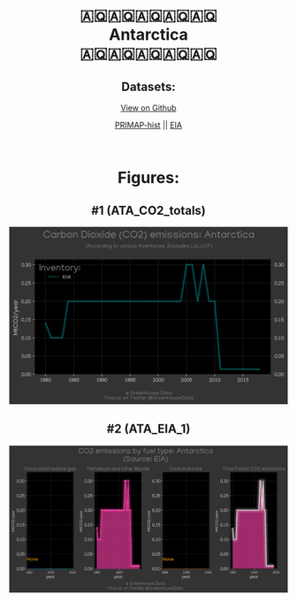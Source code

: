 
<center>
<h1 align="center">
🇦🇶🇦🇶🇦🇶🇦🇶🇦🇶
<br>
Antarctica
<br>
🇦🇶🇦🇶🇦🇶🇦🇶🇦🇶
</h1>
<h2>Datasets:</h2>
<p><a href="https://github.com/dquintani/GreenhouseData/tree/master/country_data/ATA_Antarctica/data">View on Github</a>
<br></p><p><a href="data/ATA_PRIMAP-hist.csv">PRIMAP-hist</a> || <a href="data/ATA_EIA.csv">EIA</a></p><p><br></p>
<h1>Figures:</h1><h2>#1 (ATA_CO2_totals)</h2>
<p><img alt="" src="figures/ATA_CO2_totals.png" /></p><h2>#2 (ATA_EIA_1)</h2>
<p><img alt="" src="figures/ATA_EIA_1.png" /></p>
